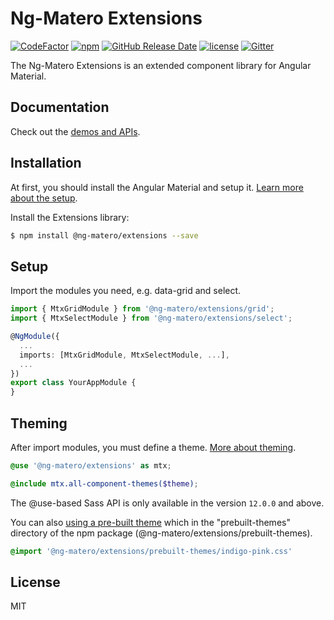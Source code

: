 # Ng-Matero Extensions

[![CodeFactor](https://www.codefactor.io/repository/github/ng-matero/extensions/badge)](https://www.codefactor.io/repository/github/ng-matero/extensions)
[![npm](https://img.shields.io/npm/v/@ng-matero/extensions.svg)](https://www.npmjs.com/package/@ng-matero/extensions)
[![GitHub Release Date](https://img.shields.io/github/release-date/ng-matero/extensions)](https://github.com/ng-matero/extensions/releases)
[![license](https://img.shields.io/github/license/mashape/apistatus.svg)](https://github.com/ng-matero/extensions/blob/main/LICENSE)
[![Gitter](https://img.shields.io/gitter/room/ng-matero/extensions.svg)](https://gitter.im/matero-io/extensions)

The Ng-Matero Extensions is an extended component library for Angular Material.

## Documentation

Check out the [demos and APIs](https://ng-matero.github.io/extensions/).

## Installation

At first, you should install the Angular Material and setup it. [Learn more about the setup](https://material.angular.io/guide/getting-started).

Install the Extensions library:

```bash
$ npm install @ng-matero/extensions --save
```

## Setup

Import the modules you need, e.g. data-grid and select.

```ts
import { MtxGridModule } from '@ng-matero/extensions/grid';
import { MtxSelectModule } from '@ng-matero/extensions/select';

@NgModule({
  ...
  imports: [MtxGridModule, MtxSelectModule, ...],
  ...
})
export class YourAppModule {
}
```

## Theming

After import modules, you must define a theme. [More about theming](https://material.angular.io/guide/theming).

```scss
@use '@ng-matero/extensions' as mtx;

@include mtx.all-component-themes($theme);
```

The @use-based Sass API is only available in the version `12.0.0` and above.

You can also [using a pre-built theme](https://material.angular.io/guide/theming#using-a-pre-built-theme) which in the "prebuilt-themes" directory of the npm package (@ng-matero/extensions/prebuilt-themes).

```scss
@import '@ng-matero/extensions/prebuilt-themes/indigo-pink.css'
```

## License

MIT
